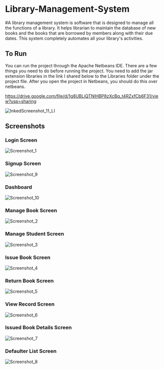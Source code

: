 # Library-Management-System
#A library management system is software that is designed to manage all the functions of a library. It helps librarian to maintain the database of new books and the books that are borrowed by members along with their due dates. This system completely automates all your library's activities.


## To Run
You can run the project through the Apache Netbeans IDE.
There are a few things you need to do before running the project.
You need to add the jar extension libraries in the link I shared below to the Libraries folder under the project file.
After you open the project in Netbeans, you should do this over netbeans.

https://drive.google.com/file/d/1g8UBLiQTNlHBP8zXcBq_t4RZxfCb6F31/view?usp=sharing



![InkedScreenshot_11_LI](https://user-images.githubusercontent.com/96498139/168115101-d7edbb5a-643f-404a-a1e5-6c88c8439c07.jpg)









##  Screenshots

### Login Screen
![Screenshot_1](https://user-images.githubusercontent.com/96498139/168107515-047eecd0-5ae9-4eab-afd7-45f080576f8d.png)

### Signup  Screen
![Screenshot_9](https://user-images.githubusercontent.com/96498139/168108553-ec63cbe4-09a8-4261-b8b5-4a142deb8e47.png)

### Dashboard
![Screenshot_10](https://user-images.githubusercontent.com/96498139/168108725-398b3974-214f-4a79-b7cb-89dccfc64d5c.png)
 
 ### Manage Book  Screen
 ![Screenshot_2](https://user-images.githubusercontent.com/96498139/168109201-d0d12020-91e0-4d6c-ac25-f5ef9b0f2f9a.png)

 ### Manage Student  Screen
 ![Screenshot_3](https://user-images.githubusercontent.com/96498139/168109712-8cdfdd99-6832-4872-8db8-45fece320278.png)
 
 ### Issue Book  Screen
![Screenshot_4](https://user-images.githubusercontent.com/96498139/168109796-a0468e95-d070-446c-adea-9f92e21ca87d.png)

 ### Return Book  Screen
![Screenshot_5](https://user-images.githubusercontent.com/96498139/168109918-1317a375-3e40-4d8c-ac3b-0b72e6fdc17e.png)

 ### View Record Screen
 ![Screenshot_6](https://user-images.githubusercontent.com/96498139/168109992-dcacedfb-983b-4580-b2f6-f7df0d67f0a0.png)

 ### Issued Book Details  Screen
![Screenshot_7](https://user-images.githubusercontent.com/96498139/168110184-6f791160-6ba4-4017-ab88-db42594294f3.png)

### Defaulter List Screen
![Screenshot_8](https://user-images.githubusercontent.com/96498139/168110427-99122718-8b29-4720-b34e-8ddbf867f351.png)

